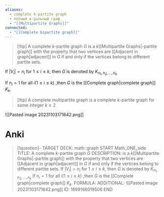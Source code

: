 ```yaml
---
aliases:
  - complete k-partite graph
  - полный к-дольный граф
  - "[[Multipartite Graphs]]"
connected:
  - "[[Complete bipartite graph]]"
---
```


> [!tip] A complete $k$-partite graph $G$ 
is a $k$[[Multipartite Graphs|-partite graph]] with the property that two vertices are [[Adjacent in graph|adjacent]] in $G$ if and only if the vertices belong to different partite sets.

If $|V_i| = n_i$ for $1 ≤ i ≤ k$, then $G$ is denoted by $K_{n_1,n_2,...,n_k}$

If $n_i = 1$ for all $i(1≤i≤k)$ ,then $G$ is the [[Complete graph|complete graph]]  $K_k$.

> [!tip] A complete multipartite graph 
is a complete $k$-partite graph for some integer $k ≥ 2$

![[Pasted image 20231103171642.png]]


# Anki
> [!question]-
TARGET DECK: math::graph
START
Math_ONE_side
TITLE: A complete $k$-partite graph $G$ 
DESCRIPTION: is a $k$[[Multipartite Graphs|-partite graph]] with the property that two vertices are [[Adjacent in graph|adjacent]] in $G$ if and only if the vertices belong to different partite sets.
If $|V_i| = n_i$ for $1 ≤ i ≤ k$, then $G$ is denoted by $K_{n_1,n_2,...,n_k}$
If $n_i = 1$ for all $i(1≤i≤k)$ ,then $G$ is the [[Complete graph|complete graph]]  $K_k$.
FORMULA: 
ADDITIONAL: ![[Pasted image 20231103171642.png]]
ID: 1699166019506
END









